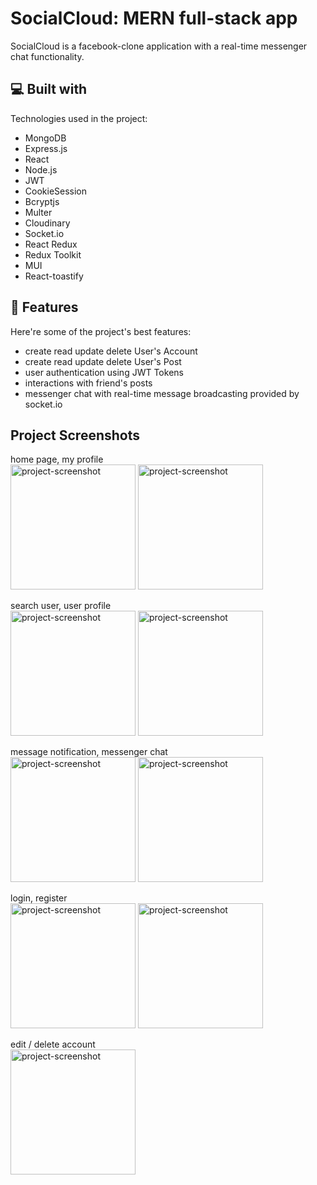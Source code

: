 <h1 id="title">SocialCloud: MERN full-stack app</h1>
<p id="description">SocialCloud is a facebook-clone application with a real-time messenger chat functionality.</p>

<h2>💻 Built with</h2>

Technologies used in the project:

*   MongoDB
*   Express.js
*   React
*   Node.js
*   JWT
*   CookieSession
*   Bcryptjs
*   Multer
*   Cloudinary
*   Socket.io
*   React Redux
*   Redux Toolkit
*   MUI
*   React-toastify
  
<h2>🧐 Features</h2>

Here're some of the project's best features:

*   create read update delete User's Account
*   create read update delete User's Post
*   user authentication using JWT Tokens
*   interactions with friend's posts
*   messenger chat with real-time message broadcasting provided by socket.io

<h2>Project Screenshots</h2>

home page, my profile </br>
<img src="https://github.com/m29dev/SocialCloud/assets/123384597/30adafb9-ddc6-4c4e-a7cb-c0f639a88e44" alt="project-screenshot" height="200">
<img src="https://github.com/m29dev/SocialCloud/assets/123384597/b4a1aa7e-7938-48c2-a616-f69bd3a9e0f0" alt="project-screenshot" height="200">

search user, user profile </br>
<img src="https://github.com/m29dev/SocialCloud/assets/123384597/02b69888-619e-41e9-b85c-fe6a68693b63" alt="project-screenshot" height="200">
<img src="https://github.com/m29dev/SocialCloud/assets/123384597/989e7182-1e52-4008-8083-1ee04a9eb998" alt="project-screenshot" height="200">

message notification, messenger chat <br/>
<img src="https://github.com/m29dev/SocialCloud/assets/123384597/92a76806-4b2a-47e2-9f62-ff023b4b18b1" alt="project-screenshot" height="200">
<img src="https://github.com/m29dev/SocialCloud/assets/123384597/d7df5600-4c5e-4401-8ce1-9fca73b55113" alt="project-screenshot" height="200">

login, register </br>
<img src="https://github.com/m29dev/SocialCloud/assets/123384597/57224371-bcc4-45d0-a1bc-623e0b366d20" alt="project-screenshot" height="200">
<img src="https://github.com/m29dev/SocialCloud/assets/123384597/f75d69e9-875c-41d2-bf0f-4605618947dd" alt="project-screenshot" height="200">

edit / delete account </br>
<img src="https://github.com/m29dev/SocialCloud/assets/123384597/651a8093-41ea-40e6-9763-ea090f4dad2e" alt="project-screenshot" height="200">

